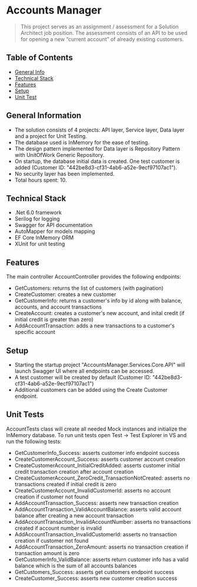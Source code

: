 # Accounts Manager
> This project serves as an assignment / assessment for a Solution Architect job position.
> The assessment consists of an API to be used for opening a new “current account” of already existing customers.

## Table of Contents
* [General Info](#general-information)
* [Technical Stack](#technical-stack)
* [Features](#features)
* [Setup](#setup)
* [Unit Test](#unit-test)


## General Information
- The solution consists of 4 projects: API layer, Service layer, Data layer and a project for Unit Testing.
- The database used is InMemory for the ease of testing.
- The design pattern implemented for Data layer is Repository Pattern with UnitOfWork Generic Repository.
- On startup, the database initial data is created. One test customer is added (Customer ID: "442be8d3-cf31-4ab6-a52e-9ecf97107ac1").
- No security layer has been implemented.
- Total hours spent: 10.


## Technical Stack
- .Net 6.0 framework
- Serilog for logging
- Swagger for API documentation
- AutoMapper for models mapping
- EF Core InMemory ORM
- XUnit for unit testing


## Features
The main controller AccountController provides the following endpoints:
- GetCustomers: returns the list of customers (with pagination)
- CreateCustomer: creates a new customer
- GetCustomerInfo: returns a customer's info by id along with balance, accounts, and account transactions
- CreateAccount: creates a customer's new account, and inital credit (if initial credit is greater than zero)
- AddAccountTransaction: adds a new transactions to a customer's specific account


## Setup
- Starting the startup project "AccountsManager.Services.Core.API" will launch Swagger UI where all endpoints can be accessed.
- A test customer will be created by default (Customer ID: "442be8d3-cf31-4ab6-a52e-9ecf97107ac1")
- Additional customers can be added using the Create Customer endpoint.


## Unit Tests
AccountTests class will create all needed Mock instances and initialize the InMemory database. 
To run unit tests open Test -> Test Explorer in VS and run the following tests:
- GetCustomerInfo_Success: asserts customer info endpoint success
- CreateCustomerAccount_Success: asserts customer account creation
- CreateCustomerAccount_InitialCreditAdded: asserts customer initial credit transaction creation after account creation
- CreateCustomerAccount_ZeroCredit_TransactionNotCreated: asserts no transactions created if initial credit is zero
- CreateCustomerAccount_InvalidCustomerId: asserts no account creation if customer not found
- AddAccountTransaction_Success: asserts new transaction creation
- AddAccountTransaction_ValidAccountBalance: asserts valid account balance after creating a new account transaction
- AddAccountTransaction_InvalidAccountNumber: asserts no transactions created if account number is invalid
- AddAccountTransaction_InvalidCustomerId: asserts no transaction creation if customer not found
- AddAccountTransaction_ZeroAmount: asserts no transaction creation if transaction amount is zero
- GetCustomerInfo_ValidBalance: asserts return customer info has a valid balance which is the sum of all accounts balances
- GetCustomers_Success: asserts get customers endpoint success
- CreateCustomer_Success: asserts new customer creation success


